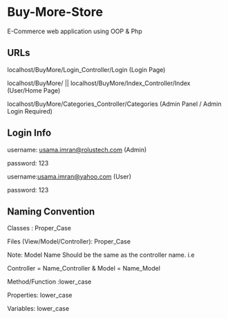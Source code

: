 # Buy-More-Store
E-Commerce web application using OOP &amp; Php

## URLs
localhost/BuyMore/Login_Controller/Login (Login Page)

localhost/BuyMore/ || localhost/BuyMore/Index_Controller/Index (User/Home Page)

localhost/BuyMore/Categories_Controller/Categories (Admin Panel / Admin Login Required)

## Login Info
username: usama.imran@rolustech.com (Admin)

password: 123

username:usama.imran@yahoo.com (User)

password: 123

## Naming Convention
Classes : Proper_Case

Files (View/Model/Controller): Proper_Case

Note: Model Name Should be the same as the controller name. i.e

Controller = Name_Controller & Model = Name_Model

Method/Function :lower_case

Properties: lower_case

Variables: lower_case
  


